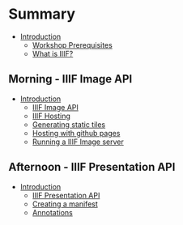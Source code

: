 # Summary

- [Introduction](README.md)
  - [Workshop Prerequisites](prerequisites.md)
  - [What is IIIF?]()

## Morning - IIIF Image API
- [Introduction](image-api/README.md)
  - [IIIF Image API]()
  - [IIIF Hosting](image-api/iiif-hosting-saas.md)
  - [Generating static tiles](image-api/static-tiles.md)
  - [Hosting with github pages](image-api/level0-github-hosting.md)
  - [Running a IIIF Image server](image-api/setting-up-cantaloupe.md)

## Afternoon - IIIF Presentation API
- [Introduction](presentation/README.md)
  - [IIIF Presentation API]()
  - [Creating a manifest]()
  - [Annotations]()
